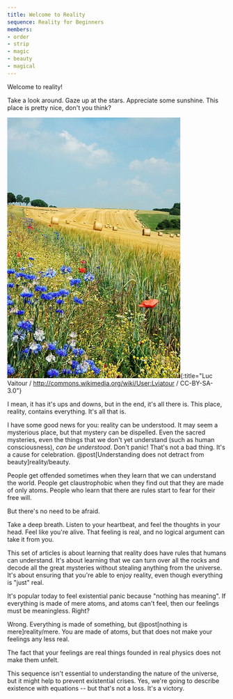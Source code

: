 ```yaml
---
title: Welcome to Reality
sequence: Reality for Beginners
members:
- order
- strip
- magic
- beauty
- magical
---
```

Welcome to reality!

Take a look around. Gaze up at the stars. Appreciate some sunshine. This place is pretty nice, don't you think?

![Summer Field](/images/summer-field.jpg){:title="Luc Vaitour / http://commons.wikimedia.org/wiki/User:Lviatour / CC-BY-SA-3.0"}

I mean, it has it's ups and downs, but in the end, it's all there is. This place, reality, contains everything. It's all that is.

I have some good news for you: reality can be understood. It may seem a mysterious place, but that mystery can be dispelled. Even the sacred mysteries, even the things that we don't yet understand (such as human consciousness), *can be understood*. Don't panic! That's not a bad thing. It's a cause for celebration. @post[Understanding does not detract from beauty]reality/beauty.

People get offended sometimes when they learn that we can understand the world. People get claustrophobic when they find out that they are made of only atoms. People who learn that there are rules start to fear for their free will.

But there's no need to be afraid.

Take a deep breath. Listen to your heartbeat, and feel the thoughts in your head. Feel like you're alive. That feeling is real, and no logical argument can take it from you.

This set of articles is about learning that reality does have rules that humans can understand. It's about learning that we can turn over all the rocks and decode all the great mysteries without stealing anything from the universe. It's about ensuring that you're able to enjoy reality, even though everything is "just" real.

It's popular today to feel existential panic because "nothing has meaning". If everything is made of mere atoms, and atoms can't feel, then our feelings must be meaningless. Right?

Wrong. Everything is made of something, but @post[nothing is mere]reality/mere. You are made of atoms, but that does not make your feelings any less real.

The fact that your feelings are real things founded in real physics does not make them unfelt.

This sequence isn't essential to understanding the nature of the universe, but it might help to prevent existential crises. Yes, we're going to describe existence with equations -- but that's not a loss. It's a victory.
